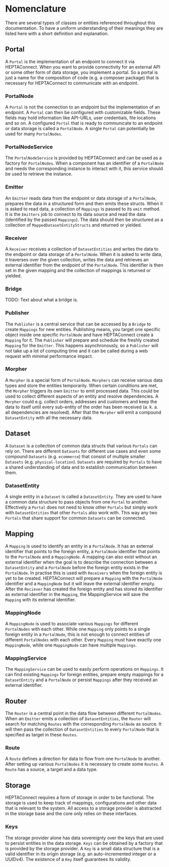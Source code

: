 # Nomenclature

There are several types of classes or entities referenced throughout this documentation. To have a uniform understanding of their meanings they are listed here with a short definition and explanation.

## Portal

A `Portal` is the implementation of an endpoint to connect it via HEPTAConnect. When you want to provide connectivity for an external API or some other form of data storage, you implement a portal. So a portal is just a name for the composition of code (e.g. a composer package) that is necessary for HEPTAConnect to communicate with an endpoint.

### PortalNode

A `Portal` is not the connection to an endpoint but the implementation of an endpoint. A `Portal` can then be configured with customizable fields. These fields may hold information like API-URLs, user credentials, file locations and so on. A configured `Portal` that is ready to communicate to an endpoint or data storage is called a `PortalNode`. A single `Portal` can potentially be used for many `PortalNodes`.

### PortalNodeService

The `PortalNodeService` is provided by HEPTAConnect and can be used as a factory for `PortalNodes`. When a component has an identifier of a `PortalNode` and needs the corresponding instance to interact with it, this service should be used to retrieve the instance.

### Emitter

An `Emitter` reads data from the endpoint or data storage of a `PortalNode`, prepares the data in a structured form and then emits these structs. When it is asked to read data, a collection of `Mappings` is passed to its `emit` method. It is the `Emitters` job to connect to its data source and read the data (identified by the passed `Mappings`). The data should then be structured as a collection of `MappedDatasetEntityStructs` and returned or yielded.

### Receiver

A `Receiver` receives a collection of `DatasetEntities` and writes the data to the endpoint or data storage of a `PortalNode`.  When it is asked to write data, it traverses over the given collection, writes the data and retrieves an external identifier from the endpoint of the `PortalNode`. This identifier is then set in the given mapping and the collection of mappings is returned or yielded.

### Bridge

TODO: Text about what a bridge is.

### Publisher

The `Publisher` is a central service that can be accessed by a `Bridge` to create `Mappings` for new entities. Publishing means, you target one specific object inside one specific `PortalNode` and have HEPTAConnect create a `Mapping` for it. The `Publisher` will prepare and schedule the freshly created `Mapping` for the `Emitter`. This happens asynchronously, so a `Publisher` will not take up a lot of computing time and it can be called during a web request with minimal performance impact.

### Morpher

A `Morpher` is a special form of `PortalNode`. `Morphers` can receive various data types and store the entities temporarily. When certain conditions are met, the `Morpher` triggers its own `Emitter` to emit processed data. This could be used to collect different aspects of an entity and resolve dependencies. A `Morpher` could e.g. collect orders, addresses and customers and keep the data to itself until every sub-entity of the order has been received (a. k. a. all dependencies are resolved). After that the `Morpher` will emit a compound `DatasetEntity` with all the necessary data.

## Dataset

A `Dataset` is a collection of common data structs that various `Portals` can rely on. There are different `Datasets` for different use cases and even some compound `Datasets` (e.g. `ecommerce`) that consist of multiple smaller `Datasets` (e.g. `physical-location`). `Datasets` are required by `Portals` to have a shared understanding of data and to establish communication between them.

### DatasetEntity

A single entity in a `Dataset` is called a `DatasetEntity`. They are used to have a common data structure to pass objects from one `Portal` to another. Effectively a `Portal` does not need to know other `Portals` but simply work with `DatasetEntities` that other `Portals` also work with. This way any two `Portals` that share support for common `Datasets` can be connected.

## Mapping

A `Mapping` is used to identify an entity in a `PortalNode`. It has an external identifier that points to the foreign entity, a `PortalNode` identifier that points to the `PortalNode` and a `MappingNode`. A mapping can also exist without an external identifier when the goal is to describe the connection between a `DatasetEntity` and a `PortalNode` before the foreign entity exists in the `PortalNode`. In practise this is used with `Receivers` when the foreign entity is yet to be created. HEPTAConnect will prepare a `Mapping` with the `PortalNode` identifier and a `MappingNode` but it will leave the external identifier empty. After the `Reciever` has created the foreign entity and has stored its identifier as external identifier in the `Mapping`, the MappingService will save the `Mapping` with its external identifier.

### MappingNode

A `MappingNode` is used to associate various `Mappings` for different `PortalNodes` with each other. While one `Mapping` only points to a single foreign entity in a `PortalNode`, this is not enough to connect entities of different `PortalNodes` with each other. Every `Mapping` must have exactly one `MappingNode`, while one `MappingNode` can have multiple `Mappings`.

### MappingService

The `MappingService` can be used to easily perform operations on `Mappings`. It can find existing `Mappings` for foreign entities, prepare empty mappings for a `DatasetEntity` and a `PortalNode` or persist `Mappings` after they received an external identifier.

## Router

The `Router` is a central point in the data flow between different `PortalNodes`. When an `Emitter` emits a collection of `DatasetEntities`, the `Router` will search for matching `Routes` with the corresponding `PortalNode` as source. It will then pass the collection of `DatasetEntities` to every `PortalNode` that is specified as target in these `Routes`.

### Route

A `Route` defines a direction for data to flow from one `PortalNode` to another. After setting up various `PortalNodes` it is necessary to create some `Routes`. A `Route` has a source, a target and a data type.

## Storage

HEPTAConnect requires a form of storage in order to be functional. The storage is used to keep track of mappings, configurations and other data that is relevant to the system. All access to a storage provider is abstracted in the storage base and the core only relies on these interfaces.

### Keys

The storage provider alone has data sovereignty over the keys that are used to persist entities in the data storage. `Keys` can be obtained by a factory that is provided by the storage provider. A `Key` is a small data structure that is a valid identifier in its origin storage (e.g. an auto-incremented integer or a UUIDv4). The existence of a `Key` itself guarantees its validity.
